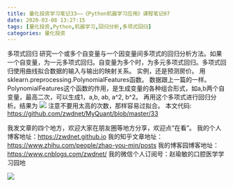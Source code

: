 ```yaml
---
title: 量化投资学习笔记33——《Python机器学习应用》课程笔记07
date: 2020-03-08 13:27:15
tags: [量化投资,Python,机器学习,回归分析,多项式回归]
categories: 量化投资
---
```

多项式回归
研究一个或多个自变量与一个因变量间多项式的回归分析方法。如果一个自变量，为一元多项式回归。自变量为多个时，为多元多项式回归。多项式回归使用曲线拟合数据的输入与输出的映射关系。
实例，还是预测房价。
用sklearn.preprocessing.PolynomialFeatures函数。
数据跟上一篇的一样。
PolynomialFeatures这个函数的作用，是生成变量的各种组合形式，如a,b两个自变量，最高二次，可以生成1，a,b, ab, a^2, b^2。
再用这个多项式进行回归分析。结果为
![](https://zymblog-1258069789.cos.ap-chengdu.myqcloud.com/blog0178-QTLearn/25/01.png)
注意不要用太高的次数，那样容易过拟合。
本文代码: 
https://github.com/zwdnet/MyQuant/blob/master/33



我发文章的四个地方，欢迎大家在朋友圈等地方分享，欢迎点“在看”。
我的个人博客地址：https://zwdnet.github.io
我的知乎文章地址： https://www.zhihu.com/people/zhao-you-min/posts
我的博客园博客地址： https://www.cnblogs.com/zwdnet/
我的微信个人订阅号：赵瑜敏的口腔医学学习园地


![](https://zymblog-1258069789.cos.ap-chengdu.myqcloud.com/other/wx.jpg)